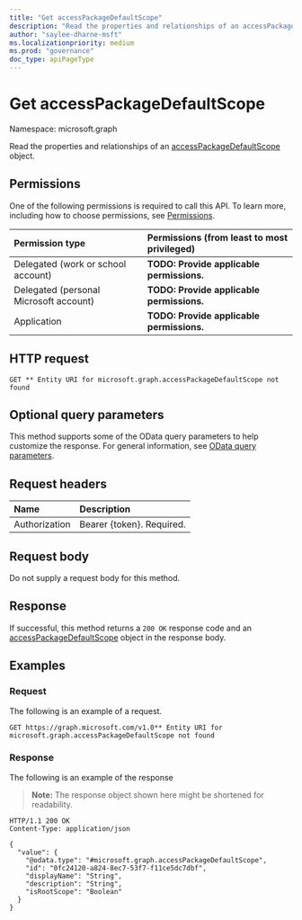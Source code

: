 ```yaml
---
title: "Get accessPackageDefaultScope"
description: "Read the properties and relationships of an accessPackageDefaultScope object."
author: "saylee-dharne-msft"
ms.localizationpriority: medium
ms.prod: "governance"
doc_type: apiPageType
---
```


# Get accessPackageDefaultScope
Namespace: microsoft.graph



Read the properties and relationships of an [accessPackageDefaultScope](../resources/accesspackagedefaultscope.md) object.

## Permissions
One of the following permissions is required to call this API. To learn more, including how to choose permissions, see [Permissions](/graph/permissions-reference).

|Permission type|Permissions (from least to most privileged)|
|:---|:---|
|Delegated (work or school account)|**TODO: Provide applicable permissions.**|
|Delegated (personal Microsoft account)|**TODO: Provide applicable permissions.**|
|Application|**TODO: Provide applicable permissions.**|

## HTTP request

<!-- {
  "blockType": "ignored"
}
-->
``` http
GET ** Entity URI for microsoft.graph.accessPackageDefaultScope not found
```

## Optional query parameters
This method supports some of the OData query parameters to help customize the response. For general information, see [OData query parameters](/graph/query-parameters).

## Request headers
|Name|Description|
|:---|:---|
|Authorization|Bearer {token}. Required.|

## Request body
Do not supply a request body for this method.

## Response

If successful, this method returns a `200 OK` response code and an [accessPackageDefaultScope](../resources/accesspackagedefaultscope.md) object in the response body.

## Examples

### Request
The following is an example of a request.
<!-- {
  "blockType": "request",
  "name": "get_accesspackagedefaultscope"
}
-->
``` http
GET https://graph.microsoft.com/v1.0** Entity URI for microsoft.graph.accessPackageDefaultScope not found
```


### Response
The following is an example of the response
>**Note:** The response object shown here might be shortened for readability.
<!-- {
  "blockType": "response",
  "truncated": true,
  "@odata.type": "microsoft.graph.accessPackageDefaultScope"
}
-->
``` http
HTTP/1.1 200 OK
Content-Type: application/json

{
  "value": {
    "@odata.type": "#microsoft.graph.accessPackageDefaultScope",
    "id": "0fc24120-a824-8ec7-53f7-f11ce5dc7dbf",
    "displayName": "String",
    "description": "String",
    "isRootScope": "Boolean"
  }
}
```

